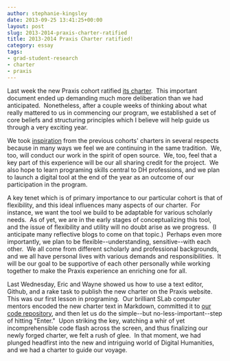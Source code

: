 ```yaml
---
author: stephanie-kingsley
date: 2013-09-25 13:41:25+00:00
layout: post
slug: 2013-2014-praxis-charter-ratified
title: 2013-2014 Praxis Charter ratified!
category: essay
tags:
- grad-student-research
- charter
- praxis
---
```


Last week the new Praxis cohort ratified [its charter](https://praxis.scholarslab.org/charter).  This important document ended up demanding much more deliberation than we had anticipated.  Nonetheless, after a couple weeks of thinking about what really mattered to us in commencing our program, we established a set of core beliefs and structuring principles which I believe will help guide us through a very exciting year.

We took [inspiration](https://praxis.scholarslab.org/topics/toward-a-project-charter/) from the previous cohorts' charters in several respects because in many ways we feel we are continuing in the same tradition.  We, too, will conduct our work in the spirit of open source.  We, too, feel that a key part of this experience will be our all sharing credit for the project.  We also hope to learn programing skills central to DH professions, and we plan to launch a digital tool at the end of the year as an outcome of our participation in the program.

A key tenet which is of primary importance to our particular cohort is that of flexibility, and this ideal influences many aspects of our charter.  For instance, we want the tool we build to be adaptable for various scholarly needs.  As of yet, we are in the early stages of conceptualizing this tool, and the issue of flexibility and utility will no doubt arise as we progress.  (I anticipate many reflective blogs to come on that topic.)  Perhaps even more importantly, we plan to be flexible--understanding, sensitive--with each other.  We all come from different scholarly and professional backgrounds, and we all have personal lives with various demands and responsibilities.  It will be our goal to be supportive of each other personally while working together to make the Praxis experience an enriching one for all.

Last Wednesday, Eric and Wayne showed us how to use a text editor, Github, and a rake task to publish the new charter on the Praxis website.  This was our first lesson in programing.  Our brilliant SLab computer mentors encoded the new charter text in Markdown, committed it to [our code repository](https://github.com/scholarslab/praxis), and then let us do the simple--but no-less-important--step of hitting "Enter."  Upon striking the key, watching a whir of yet incomprehensible code flash across the screen, and thus finalizing our newly forged charter, we felt a rush of glee.  In that moment, we had plunged headfirst into the new and intriguing world of Digital Humanities, and we had a charter to guide our voyage.
